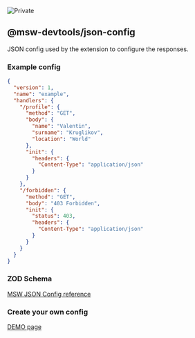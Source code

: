 ![Private](https://img.shields.io/badge/status-private-red?)
## @msw-devtools/json-config

JSON config used by the extension to configure the responses.

### Example config
```json
{
  "version": 1,
  "name": "example",
  "handlers": {
    "/profile": {
      "method": "GET",
      "body": {
        "name": "Valentin",
        "surname": "Kruglikov",
        "location": "World"
      },
      "init": {
        "headers": {
          "Content-Type": "application/json"
        }
      }
    },
    "/forbidden": {
      "method": "GET",
      "body": "403 Forbidden",
      "init": {
        "status": 403,
        "headers": {
          "Content-Type": "application/json"
        }
      }
    }
  }
}
```

### ZOD Schema 
[MSW JSON Config reference](./docs/README.md)

### Create your own config
[DEMO page](https://vkruglikov.github.io/msw-devtools-extension/)

